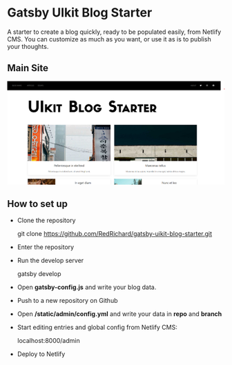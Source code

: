# Gatsby UIkit Blog Starter

A starter to create a blog quickly, ready to be populated easily, from Netlify CMS.
You can customize as much as you want, or use it as is to publish your thoughts.

## Main Site

<img src="https://github.com/RedRichard/gatsby-uikit-blog-starter/blob/master/static/assets/MainPage.png" width="600"/>

## How to set up

- Clone the repository

    git clone https://github.com/RedRichard/gatsby-uikit-blog-starter.git

- Enter the repository

- Run the develop server

    gatsby develop

- Open **gatsby-config.js** and write your blog data.

- Push to a new repository on Github

- Open **/static/admin/config.yml** and write your data in **repo** and **branch**

- Start editing entries and global config from Netlify CMS:

    localhost:8000/admin

- Deploy to Netlify
